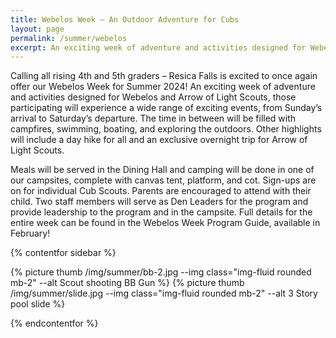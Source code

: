 ```yaml
---
title: Webelos Week – An Outdoor Adventure for Cubs
layout: page
permalink: /summer/webelos
excerpt: An exciting week of adventure and activities designed for Webelos and Arrow of Light Scouts, those participating will experience a wide range of exciting events, from Sunday’s arrival to Saturday’s departure.
---
```


Calling all rising 4th and 5th graders – Resica Falls is excited to once again offer our Webelos Week for Summer 2024! An exciting week of adventure and activities designed for Webelos and Arrow of Light Scouts, those participating will experience a wide range of exciting events, from Sunday’s arrival to Saturday’s departure. The time in between will be filled with campfires, swimming, boating, and exploring the outdoors. Other highlights will include a day hike for all and an exclusive overnight trip for Arrow of Light Scouts. 

<!-- All these activities are centered around the theme of **Expedition Resica**, a mysterious escape into the depths of the jungle!  -->

Meals will be served in the Dining Hall and camping will be done in one of our campsites, complete with canvas tent, platform, and cot. Sign-ups are on for individual Cub Scouts. Parents are encouraged to attend with their child. Two staff members will serve as Den Leaders for the program and provide leadership to the program and in the campsite. Full details for the entire week can be found in the Webelos Week Program Guide, available in February!

<!-- 
<div class="text-center">
    <a class="btn btn-primary" href="/files/summer/2022-ResicaWebelosGuide.pdf">Download Webelos Week Program Guide</a>
</div> -->

<!-- 
**Examples of Webelos & Arrow of Light Scout Adventures Offered**

- Aquanaut (some requirements)
- Art Explosion
- Cast Iron
- Castaway
- Into the Woods
- Outdoor Adventurer (5th Grade/Arrow of Light Scouts Only)
- Sports
- Webelos Walkabout (4th Grade/Webelos Only)
- Yo-Yo -->

<!-- <div class="col alert alert-primary text-center">
  Registration Opens: March 23, 2023<br>
  <strong>Registration Opens February 1, 2024</strong><br>
  $425 per Scout &mdash; $200 per Adult<br>
  Registration for both Scouts and Adults includes a t-shirt and a patch!
</div> -->

<!-- <table class="table text-center table-sessions">
    <thead class="thead-inverse">
        <tr>
            <th class="text-center">Session</th>
            <th class="text-center">Dates</th>
            <th class="text-center">Registration</th>
        </tr>
    </thead>
    <tbody>
        <tr>
            <td>1</td>
            <td>July 28 - August 3</td>
            <td><a class="btn btn-primary" href="https://scoutingevent.com/525-80830">Register Now</a></td>
        </tr>
    </tbody>
</table> -->

{% contentfor sidebar %}

{% picture thumb /img/summer/bb-2.jpg --img class="img-fluid rounded mb-2" --alt Scout shooting BB Gun %}
{% picture thumb /img/summer/slide.jpg --img class="img-fluid rounded mb-2" --alt 3 Story pool slide %}
<!-- {% picture thumb /img/summer/campfire.jpg --img class="img-fluid rounded mb-2" --alt Scouts proudly building campfire %} -->

{% endcontentfor %}

